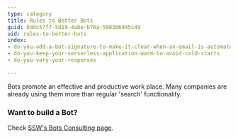 ```yaml
---
type: category
title: Rules to Better Bots
guid: bddc57f7-5d19-4abe-b76a-598386945c49
uid: rules-to-better-bots
index:
- do-you-add-a-bot-signature-to-make-it-clear-when-an-email-is-automated
- do-you-keep-your-serverless-application-warm-to-avoid-cold-starts
- do-you-vary-your-responses

---
```

Bots promote an effective and productive work place. Many companies are already using them more than regular 'search' functionality.

### Want to build a Bot? 

Check [SSW's Bots Consulting page](https&#58;//www.ssw.com.au/ssw/Consulting/Bots.aspx).

